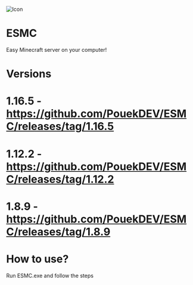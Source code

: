 ![Icon](https://pouekdev.github.io/imagedatabase/ESMCicon.png)
# ESMC
Easy Minecraft server on your computer!
# Versions
# 1.16.5 - https://github.com/PouekDEV/ESMC/releases/tag/1.16.5
# 1.12.2 - https://github.com/PouekDEV/ESMC/releases/tag/1.12.2
# 1.8.9 - https://github.com/PouekDEV/ESMC/releases/tag/1.8.9
# How to use?
Run ESMC.exe and follow the steps
